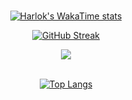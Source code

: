 <div align="center" style="margin-bottom: 30px;">
  
  <br>
  
  [![Harlok's WakaTime stats](https://github-readme-stats.vercel.app/api/wakatime?username=alexandrignatushin&layout=compact&theme=radical)](https://github.com/anuraghazra/github-readme-stats)

  [![GitHub Streak](https://streak-stats.demolab.com?user=alexandrignatushin&theme=radical)](https://git.io/streak-stats)

  <picture>
  <source
    srcset="https://github-readme-stats.vercel.app/api?username=alexandrignatushin&show_icons=true&theme=radical"
    media="(prefers-color-scheme: dark)"
  />
  <source
    srcset="https://github-readme-stats.vercel.app/api?username=alexandrignatushin&show_icons=true"
    media="(prefers-color-scheme: dark), (prefers-color-scheme: no-preference)"
  />
  <img src="https://github-readme-stats.vercel.app/api?username=alexandrignatushin&show_icons=true" />
  </picture>
  <br>
  <br>

  [![Top Langs](https://github-readme-stats.vercel.app/api/top-langs/?username=alexandrignatushin&layout=compact&theme=radical)](https://github.com/anuraghazra/github-readme-stats)
</div>
